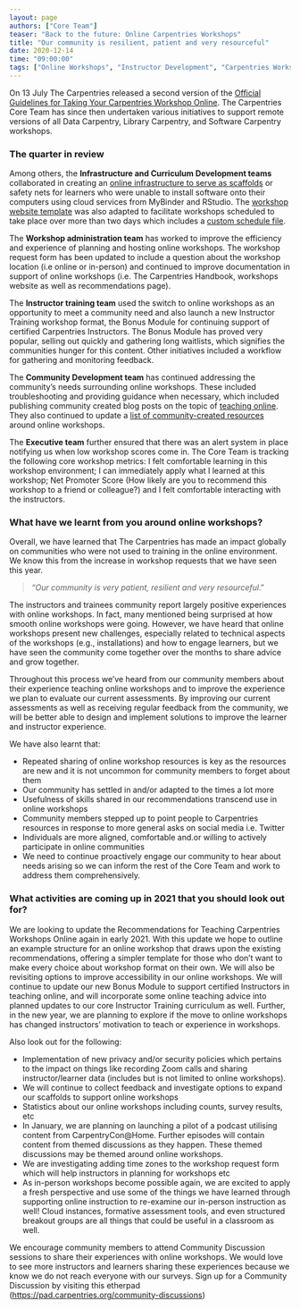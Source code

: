 ```yaml
---
layout: page
authors: ["Core Team"]
teaser: "Back to the future: Online Carpentries Workshops"
title: "Our community is resilient, patient and very resourceful"
date: 2020-12-14
time: "09:00:00"
tags: ["Online Workshops", "Instructor Development", "Carpentries Workshops", "Teaching"]
---
```



On 13 July The Carpentries released a second version of the [Official Guidelines for Taking Your Carpentries Workshop Online](https://carpentries.org/online-workshop-recommendations/). The Carpentries Core Team has since then undertaken various initiatives 
to support remote versions of all Data Carpentry, Library Carpentry, and Software Carpentry workshops. 


### **The quarter in review**  


Among others, the **Infrastructure and Curriculum Development teams** collaborated in creating an [online infrastructure to serve as scaffolds](https://carpentries.org/blog/2020/04/scaffolds/) or safety nets for learners who were unable to install software onto their computers using cloud services from MyBinder and RStudio. The [workshop website template](https://github.com/carpentries/workshop-template/) was also adapted to facilitate workshops scheduled to take place over more than two days which includes a [custom schedule file](https://github.com/carpentries/workshop-template/blob/gh-pages/_includes/custom-schedule.html). 

The **Workshop administration team** has worked to improve the efficiency and experience of planning and hosting online workshops. The workshop request form has been updated to include a question about the workshop location (i.e online or in-person) and continued to improve documentation in support of online workshops (i.e. The Carpentries Handbook, workshops website as well as recommendations page).

The **Instructor training team** used the switch to online workshops as an opportunity to meet a community need and also launch a new Instructor Training workshop format, the Bonus Module for continuing support of certified Carpentries Instructors. The Bonus Module has proved very popular, selling out quickly and gathering long waitlists, which signifies the communities hunger for this content. Other initiatives included a workflow for gathering and monitoring feedback. 

The **Community Development team** has continued addressing the community’s needs surrounding online workshops. These included troubleshooting and providing guidance when necessary, which included publishing community created blog posts on the topic of [teaching online](https://carpentries.org/posts-by-tags/#blog-tag-online-workshops). They also continued to update a [list of community-created resources](https://docs.carpentries.org/topic_folders/hosts_instructors/index.html#resources-for-online-workshops) around online workshops. 

The **Executive team** further ensured that there was an alert system in place notifying us when low workshop scores come in. The Core Team is tracking the following core workshop metrics: I felt comfortable learning in this workshop environment; I can immediately apply what I learned at this workshop; Net Promoter Score (How likely are you to recommend this workshop to a friend or colleague?) and I felt comfortable interacting with the instructors.

### **What have we learnt from you around online workshops?**

Overall, we have learned that The Carpentries has made an impact globally on communities who were not used to training in the online environment. We know this from the increase in workshop requests that we have seen this year.


>*“Our community is very patient, resilient and very resourceful*.”


The instructors and trainees community report largely positive experiences with online workshops. In fact, many mentioned being surprised at how smooth online workshops were going. However, we have heard that online workshops present new challenges, especially related to technical aspects of the workshops (e.g., installations) and how to engage learners, but we have seen the community come together over the months to share advice and grow together.  

Throughout this process we’ve heard from our community members about their experience teaching online workshops and to improve the experience we plan to evaluate our current assessments. By improving our current assessments as well as receiving regular feedback from the community, we will be better able to design and implement solutions to improve the learner and instructor experience.

We have also learnt that:

- Repeated sharing of online workshop resources is key as the resources are new and it is not uncommon for community members to forget about them
- Our community has settled in and/or adapted to the times a lot more
- Usefulness of skills shared in our recommendations transcend use in online workshops
- Community members stepped up to point people to Carpentries resources in response to more general asks on social media i.e. Twitter
- Individuals are more aligned, comfortable and.or willing to actively participate in online communities
- We need to continue proactively engage our community to hear about needs arising so we can inform the rest of the Core Team and work to address them comprehensively. 


### What activities are coming up in 2021 that you should look out for?


We are looking to update the Recommendations for Teaching Carpentries Workshops Online again in early 2021. With this update we hope to outline an example structure for an online workshop that draws upon the existing recommendations, offering a simpler template for those who don’t want to make every choice about workshop format on their own. We will also be revisiting options to improve accessibility in our online workshops. We will continue to update our new Bonus Module to support certified Instructors in teaching online, and will incorporate some online teaching advice into planned updates to our core Instructor Training curriculum as well. Further, in the new year, we are planning to explore if the move to online workshops has changed instructors’ motivation to teach or experience in workshops. 

Also look out for the following: 

- Implementation of new privacy and/or security policies which pertains to the impact on things like recording Zoom calls and sharing instructor/learner data (includes but is not limited to online workshops).
- We will continue to collect feedback and investigate options to expand our scaffolds to support online workshops 
- Statistics about our online workshops including counts, survey results, etc
- In January, we are planning on launching a pilot of a podcast utilising content from CarpentryCon@Home. Further episodes will contain content from themed discussions as they happen. These themed discussions may be themed around online workshops.
- We are investigating adding time zones to the workshop request form which will help instructors in planning for workshops etc
- As in-person workshops become possible again, we are excited to apply a fresh perspective and use some of the things we have learned through supporting online instruction to re-examine our in-person instruction as well! Cloud instances, formative assessment tools, and even structured breakout groups are all things that could be useful in a classroom as well.


We encourage community members to attend Community Discussion sessions to share their experiences with online workshops. We would love to see more instructors and learners sharing these experiences because we know we do not reach everyone with our surveys. Sign up for a Community Discussion by visiting this etherpad (https://pad.carpentries.org/community-discussions) 
